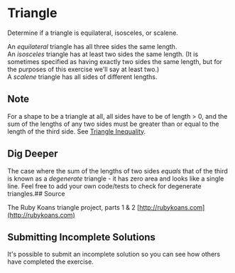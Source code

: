 # Triangle

Determine if a triangle is equilateral, isosceles, or scalene.

An _equilateral_ triangle has all three sides the same length.<br/>
An _isosceles_ triangle has at least two sides the same length. (It is sometimes
specified as having exactly two sides the same length, but for the purposes of
this exercise we'll say at least two.)<br/>
A _scalene_ triangle has all sides of different lengths.

## Note

For a shape to be a triangle at all, all sides have to be of length > 0, and 
the sum of the lengths of any two sides must be greater than or equal to the 
length of the third side. See [Triangle Inequality](https://en.wikipedia.org/wiki/Triangle_inequality).

## Dig Deeper

The case where the sum of the lengths of two sides _equals_ that of the 
third is known as a _degenerate_ triangle - it has zero area and looks like 
a single line. Feel free to add your own code/tests to check for degenerate triangles.## Source

The Ruby Koans triangle project, parts 1 & 2 [http://rubykoans.com](http://rubykoans.com)

## Submitting Incomplete Solutions
It's possible to submit an incomplete solution so you can see how others have completed the exercise.
